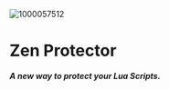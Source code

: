 ![1000057512](https://github.com/user-attachments/assets/c2e31024-9496-470a-87ff-1d5c69c38e8a)

# Zen Protector
***A new way to protect your Lua Scripts.***
